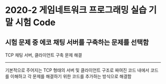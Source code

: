 # 2020-2 게임네트워크 프로그래밍 실습 기말 시험 Code

## 시험 문제 중 에코 채팅 서버를 구축하는 문제를 선택함

TCP 채팅 서버, 클라이언트 구축 문제 해결

--------------------------------------------------------------------

기본적으로 주어지는 TCP 형태의 서버 및 클라이언트 구조로 짜여진 코드 내에서 코드를 이해하고 각 문제를 해결하기 위한 코드를 추가하는 방식으로 해결함
